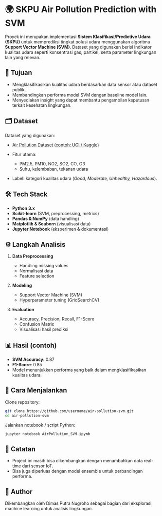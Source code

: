# 🌍 SKPU Air Pollution Prediction with SVM

Proyek ini merupakan implementasi **Sistem Klasifikasi/Predictive Udara (SKPU)** untuk memprediksi tingkat polusi udara menggunakan algoritma **Support Vector Machine (SVM)**.
Dataset yang digunakan berisi indikator kualitas udara seperti konsentrasi gas, partikel, serta parameter lingkungan lain yang relevan.

## 📌 Tujuan

* Mengklasifikasikan kualitas udara berdasarkan data sensor atau dataset publik.
* Membandingkan performa model SVM dengan baseline model lain.
* Menyediakan insight yang dapat membantu pengambilan keputusan terkait kesehatan lingkungan.

## 🗂️ Dataset

Dataset yang digunakan:

* [Air Pollution Dataset (contoh: UCI / Kaggle)](https://www.kaggle.com/datasets/ipunguhbpwt/jakartaairpolution)
* Fitur utama:

  * PM2.5, PM10, NO2, SO2, CO, O3
  * Suhu, kelembaban, tekanan udara
* Label: kategori kualitas udara (*Good, Moderate, Unhealthy, Hazardous*).

## 🛠️ Tech Stack

* **Python 3.x**
* **Scikit-learn** (SVM, preprocessing, metrics)
* **Pandas & NumPy** (data handling)
* **Matplotlib & Seaborn** (visualisasi data)
* **Jupyter Notebook** (eksperimen & dokumentasi)

## ⚙️ Langkah Analisis

1. **Data Preprocessing**

   * Handling missing values
   * Normalisasi data
   * Feature selection

2. **Modeling**

   * Support Vector Machine (SVM)
   * Hyperparameter tuning (GridSearchCV)

3. **Evaluation**

   * Accuracy, Precision, Recall, F1-Score
   * Confusion Matrix
   * Visualisasi hasil prediksi

## 📊 Hasil (contoh)

* **SVM Accuracy**: 0.87
* **F1-Score**: 0.85
* Model menunjukkan performa yang baik dalam mengklasifikasikan kualitas udara.

## 🚀 Cara Menjalankan

Clone repository:

```bash
git clone https://github.com/username/air-pollution-svm.git
cd air-pollution-svm
```

Jalankan notebook / script Python:

```bash
jupyter notebook AirPollution_SVM.ipynb
```

## 📌 Catatan

* Project ini masih bisa dikembangkan dengan menambahkan data real-time dari sensor IoT.
* Bisa juga diperluas dengan model ensemble untuk perbandingan performa.

## 👤 Author

Dikembangkan oleh Dimas Putra Nugroho sebagai bagian dari eksplorasi machine learning untuk analisis lingkungan.
